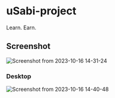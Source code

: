 # uSabi-project  

Learn. Earn.  

## Screenshot  

![Screenshot from 2023-10-16 14-31-24](https://github.com/occiandiaali/uSabi-project/assets/40769994/ede5a949-323e-48f0-9f06-3b959dda51cd)  

### Desktop  

![Screenshot from 2023-10-16 14-40-48](https://github.com/occiandiaali/uSabi-project/assets/40769994/066d2167-a101-4ea5-b4f5-159a42516e03)

